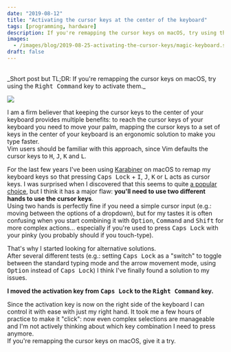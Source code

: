 ```yaml
---
date: "2019-08-12"
title: "Activating the cursor keys at the center of the keyboard"
tags: [programming, hardware]
description: If you're remapping the cursor keys on macOS, try using the right Command key to activate them
images:
  - /images/blog/2019-08-25-activating-the-cursor-keys/magic-keyboard.svg
draft: false
---
```


<br />
_Short post but TL;DR: If you're remapping the cursor keys on macOS, try using the <kbd>Right Command</kbd> key to activate them._

![](/images/blog/2019-08-25-activating-the-cursor-keys/magic-keyboard.svg)

I am a firm believer that keeping the cursor keys to the center of your keyboard provides multiple benefits: to reach the cursor keys of your keyboard you need to move your palm, mapping the cursor keys to a set of keys in the center of your keyboard is an ergonomic solution to make you type faster.  
Vim users should be familiar with this approach, since Vim defaults the cursor keys to <kbd>H</kbd>, <kbd>J</kbd>, <kbd>K</kbd> and <kbd>L</kbd>.

For the last few years I've been using [Karabiner](https://pqrs.org/osx/karabiner/) on macOS to remap my keyboard keys so that pressing <kbd>Caps Lock</kbd> + <kbd>I</kbd>, <kbd>J</kbd>, <kbd>K</kbd> or <kbd>L</kbd> acts as cursor keys. I was surprised when I discovered that this seems to quite [a popular choice](https://tonsky.me/blog/cursor-keys/), but I think it has a major flaw: **you'll need to use two different hands to use the cursor keys**.  
Using two hands is perfectly fine if you need a simple cursor input (e.g.: moving between the options of a dropdown), but for my tastes it is often confusing when you start combining it with <kbd>Option</kbd>, <kbd>Command</kbd> and <kbd>Shift</kbd> for more complex actions... especially if you're used to press <kbd>Caps Lock</kbd> with your pinky (you probably should if you touch-type).

That's why I started looking for alternative solutions.  
After several different tests (e.g.: setting <kbd>Caps Lock</kbd> as a "switch" to toggle between the standard typing mode and the arrow movement mode, using <kbd>Option</kbd> instead of <kbd>Caps Lock</kbd>) I think I've finally found a solution to my issues.

**I moved the activation key from <kbd>Caps Lock</kbd> to the <kbd>Right Command</kbd> key.**

Since the activation key is now on the right side of the keyboard I can control it with ease with just my right hand. It took me a few hours of practice to make it "click": now even complex selections are manageable and I'm not actively thinking about which key combination I need to press anymore.  
If you're remapping the cursor keys on macOS, give it a try.
